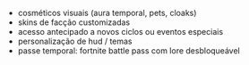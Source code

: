 
- cosméticos visuais (aura temporal, pets, cloaks)
- skins de facção customizadas
- acesso antecipado a novos ciclos ou eventos especiais
- personalização de hud / temas
- passe temporal: fortnite battle pass com lore desbloqueável